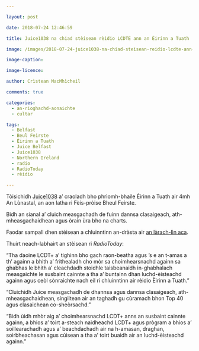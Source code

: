```yaml
---

layout: post

date: 2018-07-24 12:46:59

title: Juice1038 na chiad stèisean rèidio LCDTE ann an Èirinn a Tuath

image: /images/2018-07-24-juice1038-na-chiad-steisean-reidio-lcdte-ann-an-eirinn-a-tuath.jpg

image-caption:

image-licence:

author: Crìstean MacMhìcheil

comments: true

categories:
  - an-rioghachd-aonaichte
  - cultar

tags:
  - Belfast
  - Beul Feirste
  - Èirinn a Tuath
  - Juice Belfast
  - Juice1038
  - Northern Ireland
  - radio
  - RadioToday
  - rèidio

---
```


Tòisichidh [Juice1038][1] a&#8217; craoladh bho phrìomh-bhaile Èirinn a Tuath air 4mh An Lùnastal, an aon latha ri Fèis-pròise Bheul Feirste.

<!--more-->

Bidh an sianal a&#8217; cluich measgachadh de fuinn dannsa clasaigeach, ath-mheasgachaidhean agus òrain ùra bho na charts.

Faodar sampall dhen stèisean a chluinntinn an-dràsta air [an làrach-lìn aca][1].

Thuirt neach-labhairt an stèisean ri _RadioToday_:

&#8220;Tha daoine LCDT+ a&#8217; tighinn bho gach raon-beatha agus &#8217;s e an t-amas a th&#8217; againn a bhith a&#8217; frithealadh cho mòr sa choimhearsnachd againn sa ghabhas le bhith a&#8217; cleachdadh stoidhle taisbeanaidh in-ghabhalach measgaichte le susbaint cainnte a tha a&#8217; buntainn dhan luchd-èisteachd againn agus ceòl sònraichte nach eil ri chluinntinn air rèidio Èirinn a Tuath.”

&#8220;Cluichidh Juice measgachadh de dhannsa agus dannsa clasaigeach, ath-mheasgachaidhean, singiltean air an taghadh gu cùramach bhon Top 40 agus clasaichean co-sheòrsachd.”

&#8220;Bidh ùidh mhòr aig a&#8217; choimhearsnachd LCDT+ anns an susbaint cainnte againn, a bhios a&#8217; toirt a-steach naidheachd LCDT+ agus prògram a bhios a&#8217; soillearachadh agus a&#8217; beachdachadh air na h-amasan, draghan, soirbheachasan agus cùisean a tha a&#8217; toirt buaidh air an luchd-èisteachd againn.&#8221;

 [1]: http://juicebelfast.com/

